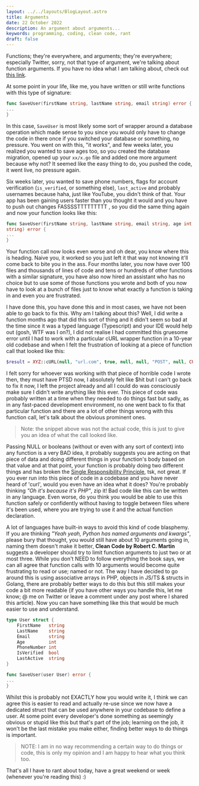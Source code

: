 ```yaml
---
layout: ../../layouts/BlogLayout.astro
title: Arguments
date: 22 October 2022
description: An argument about arguments...
keywords: programming, coding, clean code, rant
draft: false
---
```


Functions; they're everywhere, and arguments; they're everywhere; especially Twitter, sorry, not that type of argument,
we're talking about function arguments. If you have no idea what I am talking about, check out [this
link](https://www.geeksforgeeks.org/function-arguments-in-golang/).

At some point in your life, like me, you have written or still write functions with this type of signature:

```go
func SaveUser(firstName string, lastName string, email string) error {
...
}
```

In this case, `SaveUser` is most likely some sort of wrapper around a database operation which made sense to you since
you would only have to change the code in there once if you switched your database or something, no pressure. You
went on with this, "it works", and few weeks later, you realized you wanted to save ages too, so you created the
database migration, opened up your `xx/x.go` file and added one more argument because why not? It seemed like the
easy thing to do, you pushed the code, it went live, no pressure again.

Six weeks later, you wanted to save phone numbers, flags for account verification (`is_verified`, or something else),
`last_active` and probably usernames because haha, just like YouTube, you didn't think of that. Your app has been gaining
users faster than you thought it would and you have to push out changes FASSSSTTTTTTTTT	, so you did the same thing
again and now your function looks like this:

```go
func SaveUser(firstName string, lastName string, email string, age int, phoneNumber int, isVerified bool, lastActive
string) error {
...
}
```

Your function call now looks even worse and oh dear, you know where this is heading. Naive you, it worked so you
just left it that way not knowing it'll come back to bite you in the ass. Four months later, you now have over 100 files
and thousands of lines of code and tens or hundreds of other functions with a similar signature, you have also now hired
an assistant who has no choice but to use some of those functions you wrote and both of you now have to look at a bunch of files just to know what exactly a function is taking in and even you are
frustrated.

I have done this, you have done this and in most cases, we have not been able to go back to fix this. Why am I talking
about this? Well, I did write a function months ago that did this sort of thing and it didn't seem so bad at the time
since it was a typed language (Typescript) and your IDE would help out (gosh, WTF was I on?), I did not realise I had committed this gruesome
error until I had to work with a particular cURL wrapper function in a 10-year old codebase and when I felt the
frustration of looking at a piece of function call that looked like this:

```php
$result = XYZ::cURL(null, "url.com", true, null, null, "POST", null, CURL_...);
```

I felt sorry for whoever was working with that piece of horrible code I wrote then, they must have PTSD now, I
absolutely felt like $hit but I can't go back to fix it now, I left the project already and all I could do was
consciously make sure I didn't write anything like this ever. This piece of code was probably written at a time when
they needed to do things fast but sadly, as in any fast-paced development environment, no one went back to fix that
particular function and there are a lot of other things wrong with this function call, let's talk about the obvious prominent ones.

> Note: the snippet above was not the actual code, this is just to give you an idea of what the call looked like.

Passing NULL or booleans (without or even with any sort of context) into any function is a very BAD idea, it probably suggests you are acting on that piece of data and doing
different things in your function's body based on that value and at that point, your function is probably doing two
different things and has broken the [Single Responsibility
Principle](https://stackify.com/solid-design-principles/), tsk, not great. If you ever run into this piece of code in a
codebase and you have never heard of 'curl', would you even have an idea what it does? You're probably thinking *"Oh
it's because it's PHP"*, zip it! Bad code like this can be written in any language. Even worse, do you think you would
be able to use this function safely or confidently without having to toggle between files where it's been used, where you are trying to use it and the actual function declaration.

A lot of languages have built-in ways to avoid this kind of code blasphemy. If you are thinking *"Yeah yeah, Python has
named arguments and kwargs"*, please bury that thought, you would still have about 10 arguments going in, naming them
doesn't make it better, **Clean Code by Robert C. Martin** suggests a developer should try to limit function arguments to
just two or at most three. While you don't NEED to follow everything the book says, we can all agree that function calls
with 10 arguments would become quite frustrating to read or use; named or not. The way I have decided to go around this is using
associative arrays in PHP, objects in JS/TS & structs in Golang, there are probably better ways to do this but this
still makes your code a bit more readable (if you have other ways you handle this, let me know; @ me on Twitter or
leave a comment under any post where I shared this article). Now you can have something like this that would be much
easier to use and understand.

```go
type User struct {
	FirstName 	string
	LastName	string
	Email		string
	Age			int
	PhoneNumber	int
	IsVerified	bool
	LastActive	string
}

func SaveUser(user User) error {
...
}
```

Whilst this is probably not EXACTLY how you would write it, I think we can agree this is easier to read and actually
re-use since we now have a dedicated struct that can be used anywhere in your codebase to define a user.
At some point every developer's done something as seemingly obvious or stupid like this but that's part of the job;
learning on the job, it won't be the last mistake you make either, finding better ways to do things is
important.

> NOTE: I am in no way recommending a certain way to do things or code, this is only my opinion and I am happy to hear what you think too.

That's all I have to rant about today, have a great weekend or week (whenever you're reading this) :)

